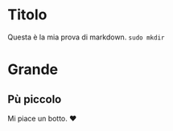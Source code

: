 # Titolo
Questa è la mia prova di markdown.
`sudo mkdir`
# Grande
## Pù piccolo 
Mi piace un botto. :heart:
